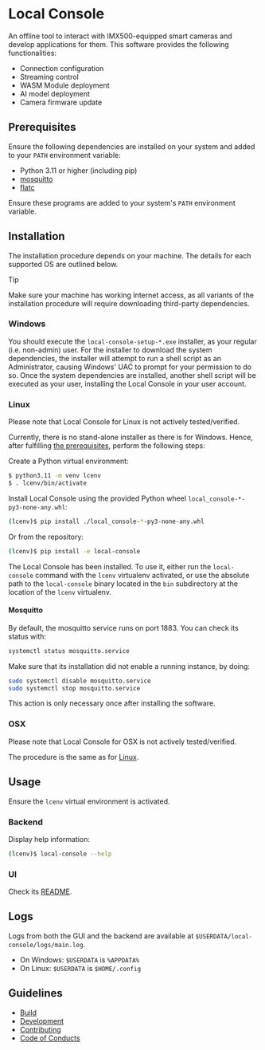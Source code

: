 # Local Console

An offline tool to interact with IMX500-equipped smart cameras and develop applications for them. This software provides the following functionalities:

- Connection configuration
- Streaming control
- WASM Module deployment
- AI model deployment
- Camera firmware update

## Prerequisites

Ensure the following dependencies are installed on your system and added to your `PATH` environment variable:

* Python 3.11 or higher (including pip)
* [mosquitto](https://mosquitto.org/download)
* [flatc](https://github.com/google/flatbuffers/releases/tag/v24.3.25)

Ensure these programs are added to your system's `PATH` environment variable.

## Installation

The installation procedure depends on your machine. The details for each supported OS are outlined below.

> [!TIP]
> Make sure your machine has working Internet access, as all variants of the installation procedure will require downloading third-party dependencies.

### Windows

You should execute the `local-console-setup-*.exe` installer, as your regular (i.e. non-admin) user. For the installer to download the system dependencies, the installer will attempt to run a shell script as an Administrator, causing Windows' UAC to prompt for your permission to do so. Once the system dependencies are installed, another shell script will be executed as your user, installing the Local Console in your user account.

### Linux
Please note that Local Console for Linux is not actively tested/verified.

Currently, there is no stand-alone installer as there is for Windows. Hence, after fulfilling [the prerequisites](#prerequisites), perform the following steps:

Create a Python virtual environment:

```sh
$ python3.11 -m venv lcenv
$ . lcenv/bin/activate
```

Install Local Console using the provided Python wheel `local_console-*-py3-none-any.whl`:

```sh
(lcenv)$ pip install ./local_console-*-py3-none-any.whl
```

Or from the repository:

```sh
(lcenv)$ pip install -e local-console
```

The Local Console has been installed. To use it, either run the `local-console` command with the `lcenv` virtualenv activated, or use the absolute path to the `local-console` binary located in the `bin` subdirectory at the location of the `lcenv` virtualenv.

#### Mosquitto

By default, the mosquitto service runs on port 1883. You can check its status with:

```sh
systemctl status mosquitto.service
```

Make sure that its installation did not enable a running instance, by doing:

```sh
sudo systemctl disable mosquitto.service
sudo systemctl stop mosquitto.service
```

This action is only necessary once after installing the software.

### OSX

Please note that Local Console for OSX is not actively tested/verified.

The procedure is the same as for [Linux](#linux).

## Usage

Ensure the `lcenv` virtual environment is activated.

### Backend

Display help information:

```sh
(lcenv)$ local-console --help
```

### UI

Check its [README](local-console-ui/README.md).

## Logs

Logs from both the GUI and the backend are available at `$USERDATA/local-console/logs/main.log`.

* On Windows: `$USERDATA` is `%APPDATA%`
* On Linux: `$USERDATA` is `$HOME/.config`

## Guidelines

* [Build](docs/BUILD.md)
* [Development](DEVELOPMENT.md)
* [Contributing](CONTRIBUTING.md)
* [Code of Conducts](CODE_OF_CONDUCT.md)
